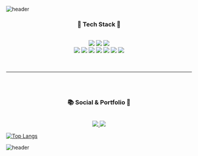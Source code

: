 ![header](https://capsule-render.vercel.app/api?type=waving&color=0:93EEF3,50:A5BCFF,100:FEDCED&height=300&section=header&text=ChaeHyun's%20GITHUB&fontSize=60)

<div align=center>
  <h3> 💾 Tech Stack 💾 </h3> <br>
  	<img src="https://img.shields.io/badge/AndroidStudio-3DDC84?style=flat&logo=AndroidStudio&logoColor=white"/>
	<img src="https://img.shields.io/badge/VisualStudioCode-007ACC?style=flat&logo=visualstudiocode&logoColor=white"/>
	<img src="https://img.shields.io/badge/Figma-F24E1E?style=flat&logo=Figma&logoColor=white"/><br>
	<img src="https://img.shields.io/badge/Kotlin-61DAFB?style=flat&logo=Kotlin&logoColor=white"/>
	<img src="https://img.shields.io/badge/ReactNative-777BB4?style=flat&logo=React&logoColor=white"/>
	<img src="https://img.shields.io/badge/Html5-E34F26?style=flat&logo=Html5&logoColor=white"/>
	<img src="https://img.shields.io/badge/Css3-1572B6?style=flat&logo=Css3&logoColor=white"/>
	<img src="https://img.shields.io/badge/TypeScript-3178C6?style=flat&logo=TypeScript&logoColor=white"/>
	<img src="https://img.shields.io/badge/Php-777BB4?style=flat&logo=Php&logoColor=white"/>
	<img src="https://img.shields.io/badge/Mysql-4479A1?style=flat&logo=Mysql&logoColor=white"/>
	
</div>

<br>
<br>
<hr>
<br>
<br>

<div align=center>
	<h3> 📚 Social & Portfolio 🎨 </h3> <br>
	<a href="https://velog.io/@chhue">
		<img src="https://img.shields.io/badge/Velog-20C997?style=flat&logo=Velog&logoColor=white" />
	</a>
  	<a href="https://play.google.com/store/apps/developer?id=Hue">
		<img src="https://img.shields.io/badge/GooglePlay-414141?style=flat&logo=googleplay&logoColor=white" />
	</a>
 
</div>

[![Top Langs](https://github-readme-stats.vercel.app/api/top-langs/?username=chhue&layout=compact)](https://github.com/chhue/github-readme-stats)

![header](https://capsule-render.vercel.app/api?type=waving&color=0:FEDCED,50:A5BCFF,100:93EEF3&height=300&section=footer)
